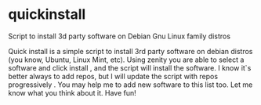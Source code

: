 # quickinstall
Script to install 3d party software on Debian Gnu Linux family distros

Quick install is a simple script to install 3rd party software on debian distros (you know, Ubuntu, Linux Mint, etc). Using zenity you are able to select a software and click install , and the script will install the software. I know it`s better always to add repos, but I will update the script with repos progressively . You may help me to add new software to this list too. Let me know what you think about it. 
Have fun!
